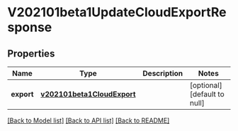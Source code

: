 # V202101beta1UpdateCloudExportResponse
## Properties

Name | Type | Description | Notes
------------ | ------------- | ------------- | -------------
**export** | [**v202101beta1CloudExport**](v202101beta1CloudExport.md) |  | [optional] [default to null]

[[Back to Model list]](../README.md#documentation-for-models) [[Back to API list]](../README.md#documentation-for-api-endpoints) [[Back to README]](../README.md)

